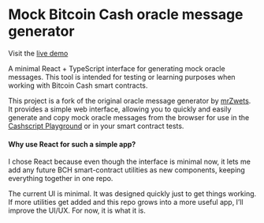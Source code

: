 # Mock Bitcoin Cash oracle message generator

Visit the [live demo](https://mock-oracle-messages.netlify.app/)

A minimal React + TypeScript interface for generating mock oracle messages. This tool is intended for testing or learning purposes when working with Bitcoin Cash smart contracts.

This project is a fork of the original oracle message generator by [mrZwets](https://github.com/mr-zwets/oracleMessage). It provides a simple web interface, allowing you to quickly and easily generate and copy mock oracle messages from the browser for use in the [Cashscript Playground](https://playground.cashscript.org/) or in your smart contract tests.

#### Why use React for such a simple app?

I chose React because even though the interface is minimal now, it lets me add any future BCH smart-contract utilities as new components, keeping everything together in one repo.

The current UI is minimal. It was designed quickly just to get things working. If more utilities get added and this repo grows into a more useful app, I’ll improve the UI/UX. For now, it is what it is.
